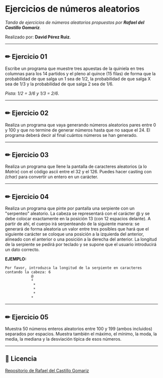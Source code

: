 # Ejercicios de números aleatorios
_Tanda de ejercicios de números aleatorios propuestos por **Rafael del Castillo Gomariz**._

Realizado por: **David Pérez Ruiz**.

---

## ✏ Ejercicio 01
Escribe un programa que muestre tres apuestas de la quiniela en tres
columnas para los 14 partidos y el pleno al quince (15 filas) de forma
que la probabilidad de que salga un 1 sea  de 1/2, la probabilidad de
que salga X sea de 1/3 y la probabilidad de que salga 2 sea de 1/6.

_Pista: 1/2 = 3/6 y 1/3 = 2/6_.

---

## ✏ Ejercicio 02
Realiza un programa que vaya generando números aleatorios pares entre
0 y 100 y que no termine de generar números hasta que no saque el 24.
El  programa deberá decir al final cuántos números se han generado.

---

## ✏ Ejercicio 03
Realiza un programa que llene la pantalla de caracteres aleatorios
(a lo _Matrix_) con el código ascii entre el 32 y el 126. Puedes hacer
casting con _(char)_ para  convertir un entero en un carácter.

---

## ✏ Ejercicio 04
Realiza un programa que pinte por pantalla una serpiente con un "serpenteo"
aleatorio. La cabeza se representará con el carácter @ y se debe colocar
exactamente en la posición 13 (con 12 espacios delante). A partir de ahí,
el cuerpo irá serpenteando de la siguiente manera: se generará de forma
aleatoria un valor entre tres posibles que hará que el siguiente carácter se
coloque una posición a la izquierda del anterior, alineado con el anterior o
una posición a la derecha del anterior. La longitud de la serpiente se pedirá
por teclado y se supone que el usuario introducirá un dato correcto.

**EJEMPLO:**
```
Por favor, introduzca la longitud de la serpiente en caracteres contando la cabeza: 6
            @
            *
             *
             *
             *
            *
```

---

## ✏ Ejercicio 05
Muestra 50 números enteros aleatorios entre 100 y 199 (ambos incluidos)
separados por espacios. Muestra también el máximo, el mínimo, la moda,
la media, la mediana y la desviación típica de esos números.

---

## 📄 Licencia
[Repositorio de Rafael del Castillo Gomariz](https://github.com/rdelcastillo)
